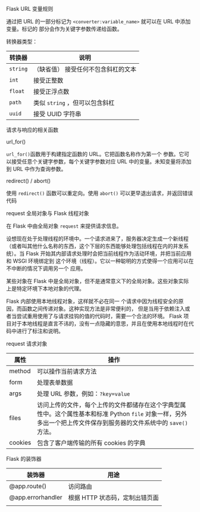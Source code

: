 Flask URL 变量规则

通过把 URL 的一部分标记为 `<converter:variable_name>` 就可以在 URL 中添加变量。标记的 部分会作为关键字参数传递给函数。

转换器类型：

| 转换器   | 说明                                |
| -------- | ----------------------------------- |
| `string` | （缺省值） 接受任何不包含斜杠的文本 |
| `int`    | 接受正整数                          |
| `float`  | 接受正浮点数                        |
| `path`   | 类似 `string` ，但可以包含斜杠      |
| `uuid`   | 接受 UUID 字符串                    |

请求与响应的相关函数

url_for()

`url_for()`函数用于构建指定函数的 URL。它把函数名称作为第一个 参数。它可以接受任意个关键字参数，每个关键字参数对应 URL 中的变量。未知变量将添加到 URL 中作为查询参数。

redirect() / abort()

使用 `redirect()` 函数可以重定向。使用 `abort()` 可以更早退出请求，并返回错误代码

request 全局对象与 Flask 线程对象

在 Flask 中由全局对象 `request` 来提供请求信息。

设想现在处于处理线程的环境中。一个请求进来了，服务器决定生成一个新线程（或者叫其他什么名称的东西，这个下层的东西能够处理包括线程在内的并发系统）。当 Flask 开始其内部请求处理时会把当前线程作为活动环境，并把当前应用和 WSGI 环境绑定到 这个环境（线程）。它以一种聪明的方式使得一个应用可以在不中断的情况下调用另一个 应用。

某些对象在 Flask 中是全局对象，但不是通常意义下的全局对象。这些对象实际上是特定环境下本地对象的代理。

Flask 内部使用本地线程对象，这样就不必在同一 个请求中因为线程安全的原因，而函数之间传递对象。这种实现方法是非常便利的， 但是当用于依赖注入或者当尝试重用使用了与请求挂钩的值的代码时，需要一个合法的环境。 Flask 项目对于本地线程是直言不讳的，没有一点隐藏的意思，并且在使用本地线程时在代码中进行了标注和说明。

request 请求对象

| 属性    | 操作                                                         |
| ------- | ------------------------------------------------------------ |
| method  | 可以操作当前请求方法                                         |
| form    | 处理表单数据                                                 |
| args    | 处理 URL 参数，例如：`?key=value`                            |
| files   | 访问上传的文件，每个上传的文件都储存在这个字典型属性中。这个属性基本和标准 Python `file` 对象一样，另外多出一个把上传文件保存到服务器的文件系统中的 `save()` 方法。 |
| cookies | 包含了客户端传输的所有 cookies 的字典                        |

Flask 的装饰器

| 装饰器            | 用途                           |
| ----------------- | ------------------------------ |
| @app.route()      | 访问路由                       |
| @app.errorhandler | 根据 HTTP 状态码，定制出错页面 |
|                   |                                |



